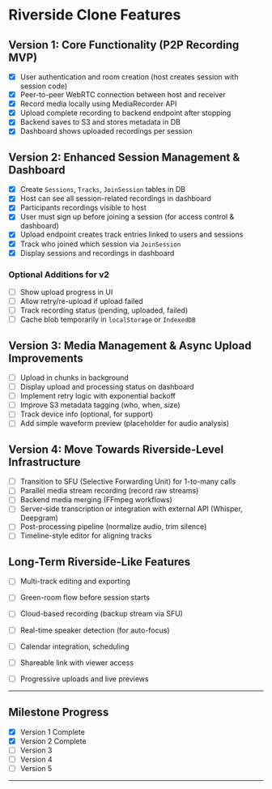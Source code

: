 
# Riverside Clone Features

## Version 1: Core Functionality (P2P Recording MVP)
- [x] User authentication and room creation (host creates session with session code)
- [x] Peer-to-peer WebRTC connection between host and receiver
- [x] Record media locally using MediaRecorder API
- [x] Upload complete recording to backend endpoint after stopping
- [x] Backend saves to S3 and stores metadata in DB
- [x] Dashboard shows uploaded recordings per session

## Version 2: Enhanced Session Management & Dashboard
- [x] Create `Sessions`, `Tracks`, `JoinSession` tables in DB
- [x] Host can see all session-related recordings in dashboard
- [x] Participants recordings visible to host
- [x] User must sign up before joining a session (for access control & dashboard)
- [x] Upload endpoint creates track entries linked to users and sessions
- [x] Track who joined which session via `JoinSession`
- [x] Display sessions and recordings in dashboard

### Optional Additions for v2
- [ ] Show upload progress in UI
- [ ] Allow retry/re-upload if upload failed
- [ ] Track recording status (pending, uploaded, failed)
- [ ] Cache blob temporarily in `localStorage` or `IndexedDB`

## Version 3: Media Management & Async Upload Improvements
- [ ] Upload in chunks in background
- [ ] Display upload and processing status on dashboard
- [ ] Implement retry logic with exponential backoff
- [ ] Improve S3 metadata tagging (who, when, size)
- [ ] Track device info (optional, for support)
- [ ] Add simple waveform preview (placeholder for audio analysis)

## Version 4: Move Towards Riverside-Level Infrastructure
- [ ] Transition to SFU (Selective Forwarding Unit) for 1-to-many calls
- [ ] Parallel media stream recording (record raw streams)
- [ ] Backend media merging (FFmpeg workflows)
- [ ] Server-side transcription or integration with external API (Whisper, Deepgram)
- [ ] Post-processing pipeline (normalize audio, trim silence)
- [ ] Timeline-style editor for aligning tracks

## Long-Term Riverside-Like Features
- [ ] Multi-track editing and exporting
- [ ] Green-room flow before session starts
- [ ] Cloud-based recording (backup stream via SFU)
- [ ] Real-time speaker detection (for auto-focus)
- [ ] Calendar integration, scheduling
- [ ] Shareable link with viewer access
- [ ] Progressive uploads and live previews



---

## Milestone Progress

- [x] Version 1 Complete
- [X] Version 2 Complete
- [ ] Version 3
- [ ] Version 4
- [ ] Version 5

---

